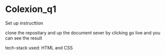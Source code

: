 # Colexion_q1

Set up instructtion

clone the repositary 
and up the document sever by clicking go live and you can see the result

tech-stack used:
HTML and CSS

